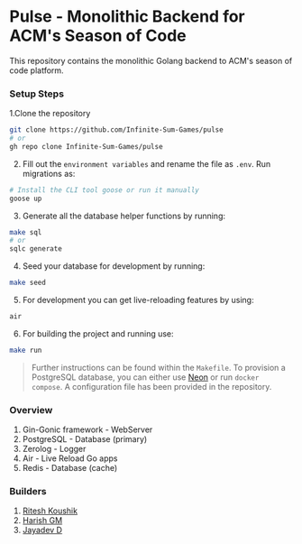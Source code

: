 # Pulse - Monolithic Backend for ACM's Season of Code

This repository contains the monolithic Golang backend to ACM's
season of code platform. 

### Setup Steps

1.Clone the repository
```bash
git clone https://github.com/Infinite-Sum-Games/pulse
# or
gh repo clone Infinite-Sum-Games/pulse
```
2. Fill out the `environment variables` and rename the file as `.env`. Run 
migrations as:
```bash
# Install the CLI tool goose or run it manually
goose up
```
3. Generate all the database helper functions by running:
```bash
make sql 
# or 
sqlc generate
```
4. Seed your database for development by running:
```bash
make seed
```
5. For development you can get live-reloading features by using:
```bash
air
```
6. For building the project and running use:
```bash
make run
```

> Further instructions can be found within the `Makefile`. To provision a 
PostgreSQL database, you can either use [Neon](https://neon.tech) or run `docker compose`. A 
configuration file has been provided in the repository.

### Overview
1. Gin-Gonic framework - WebServer
2. PostgreSQL - Database (primary)
3. Zerolog - Logger
4. Air - Live Reload Go apps
5. Redis - Database (cache)

### Builders
1. [Ritesh Koushik](https://github.com/IAmRiteshKoushik)
2. [Harish GM]()
3. [Jayadev D]()
